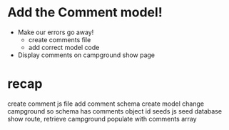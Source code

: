# Add the Comment model!
* Make our errors go away!
  - create comments file
  - add correct model code
* Display comments on campground show page

# recap
create comment js file
add comment schema
create model
change campground so schema has comments object id
seeds js
seed database
show route, retrieve campground populate with comments array
